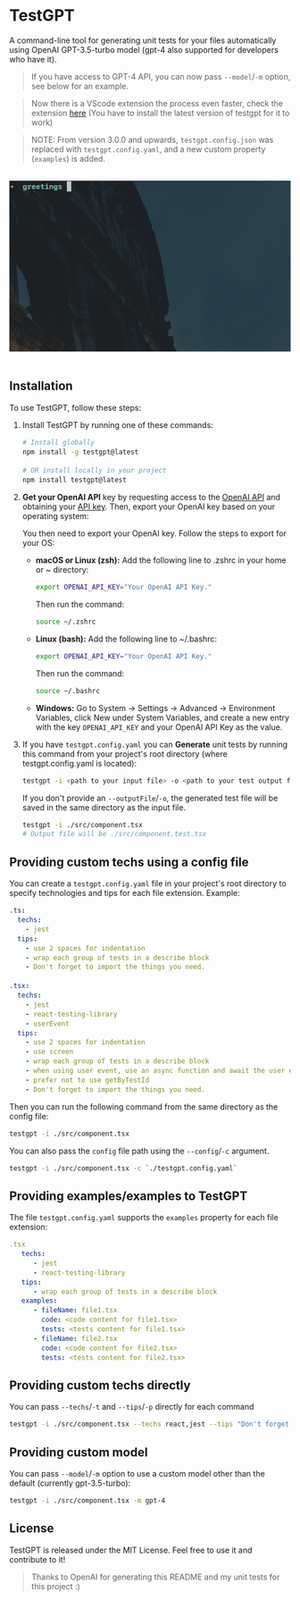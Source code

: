 # TestGPT

A command-line tool for generating unit tests for your files automatically using OpenAI GPT-3.5-turbo model (gpt-4 also supported for developers who have it).

> If you have access to GPT-4 API, you can now pass `--model`/`-m` option, see below for an example. 

> Now there is a VScode extension the process even faster, check the extension [here](https://marketplace.visualstudio.com/items?itemName=FayezNazzal.testgpt) (You have to install the latest version of testgpt for it to work)

> NOTE: From version 3.0.0 and upwards, `testgpt.config.json` was replaced with `testgpt.config.yaml`, and a new custom property (`examples`) is added.

<br />

<div align="center">
   <img src="./show.gif" alt="Show" />
</div>

<br />

## Installation 

To use TestGPT, follow these steps:

1. Install TestGPT by running one of these commands:

   ```zsh
   # Install globally
   npm install -g testgpt@latest

   # OR install locally in your project
   npm install testgpt@latest
   ```

2. **Get your OpenAI API** key by requesting access to the [OpenAI API](https://openai.com/api/) and obtaining your [API key](https://platform.openai.com/account/api-keys). Then, export your OpenAI key based on your operating system:
   
   You then need to export your OpenAI key. Follow the steps to export for your OS:
   - **macOS or Linux (zsh):** Add the following line to .zshrc in your home or ~ directory:

      ```zsh
      export OPENAI_API_KEY="Your OpenAI API Key."
      ```
      
      Then run the command:
      
      ```zsh
      source ~/.zshrc
      ```
      
   - **Linux (bash):** Add the following line to ~/.bashrc:
      
      ```bash
      export OPENAI_API_KEY="Your OpenAI API Key."
      ```
      
      Then run the command:
      
      ```bash
      source ~/.bashrc
      ```

   - **Windows:** Go to System -> Settings -> Advanced -> Environment Variables, click New under System Variables, and create a new entry with the key `OPENAI_API_KEY` and your OpenAI API Key as the value.
   

3. If you have `testgpt.config.yaml` you can  **Generate** unit tests by running this command from your project's root directory (where testgpt.config.yaml is located):

   ```zsh
   testgpt -i <path to your input file> -o <path to your test output file>
   ```

   If you don't provide an `--outputFile`/`-o`, the generated test file will be saved in the same directory as the input file.

   ```zsh
   testgpt -i ./src/component.tsx
   # Output file will be ./src/component.test.tsx
   ```

## Providing custom techs using a config file

You can create a `testgpt.config.yaml` file in your project's root directory to specify technologies and tips for each file extension. Example:

```yaml
.ts:
  techs:
    - jest
  tips:
    - use 2 spaces for indentation
    - wrap each group of tests in a describe block
    - Don't forget to import the things you need.

.tsx:
  techs:
    - jest
    - react-testing-library
    - userEvent
  tips:
    - use 2 spaces for indentation
    - use screen
    - wrap each group of tests in a describe block
    - when using user event, use an async function and await the user event
    - prefer not to use getByTestId
    - Don't forget to import the things you need.
```

Then you can run the following command from the same directory as the config file:

```zsh
testgpt -i ./src/component.tsx
```

You can also pass the `config` file path using the `--config`/`-c` argument.

```zsh
testgpt -i ./src/component.tsx -c `./testgpt.config.yaml`
```

## Providing examples/examples to TestGPT

The file `testgpt.config.yaml` supports the `examples` property for each file extension:

```yaml
.tsx
   techs:
      - jest
      - react-testing-library
   tips:
      - wrap each group of tests in a describe block
   examples:
      - fileName: file1.tsx
        code: <code content for file1.tsx>
        tests: <tests content for file1.tsx>
      - fileName: file2.tsx
        code: <code content for file2.tsx>
        tests: <tests content for file2.tsx>
```

## Providing custom techs directly

   You can pass `--techs`/`-t` and `--tips`/`-p` directly for each command

   ```zsh
   testgpt -i ./src/component.tsx --techs react,jest --tips "Don't forget to import what you need"`
   ```


## Providing custom model

You can pass `--model`/`-m` option to use a custom model other than the default (currently gpt-3.5-turbo):

```zsh
testgpt -i ./src/component.tsx -m gpt-4
```

## License

TestGPT is released under the MIT License. Feel free to use it and contribute to it!

> Thanks to OpenAI for generating this README and my unit tests for this project :)
